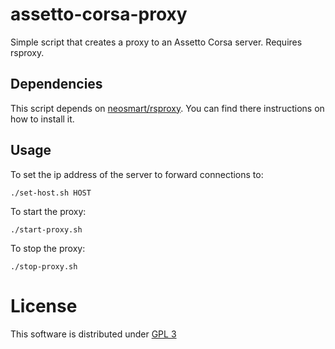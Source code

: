 # assetto-corsa-proxy

Simple script that creates a proxy to an Assetto Corsa server. Requires rsproxy.

## Dependencies

This script depends on [neosmart/rsproxy](https://github.com/neosmart/rsproxy). You can find there instructions on how to install it.

## Usage

To set the ip address of the server to forward connections to:
```
./set-host.sh HOST
```
To start the proxy:
```
./start-proxy.sh
```
To stop the proxy:
```
./stop-proxy.sh
```

# License

This software is distributed under [GPL 3](LICENSE)
